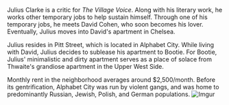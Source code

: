Julius Clarke is a critic for *The Village Voice*. Along with his literary work, he works other temporary jobs to help sustain himself. Through one of his temporary jobs, he meets David Cohen, who soon becomes his lover. Eventually, Julius moves into David's apartment in Chelsea.

Julius resides in Pitt Street, which is located in Alphabet City. While living with David, Julius decides to sublease his apartment to Bootie. For Bootie, Julius' minimalistic and dirty apartment serves as a place of solace from Thwaite's grandiose apartment in the Upper West Side. 

Monthly rent in the neighborhood averages around $2,500/month. Before its gentrification, Alphabet City was run by violent gangs, and was home to predominantly Russian, Jewish, Polish, and German populations.
![Imgur](https://i.imgur.com/3NyK78A.jpg)
